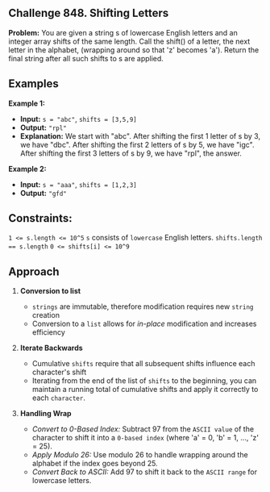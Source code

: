 ## Challenge 848. Shifting Letters

**Problem:** You are given a string s of lowercase English letters and an integer array shifts of the same length.
Call the shift() of a letter, the next letter in the alphabet, (wrapping around so that 'z' becomes 'a'). Return the final string after all such shifts to s are applied.

## Examples

**Example 1:**

- **Input:** `s = "abc"`, `shifts = [3,5,9]`
- **Output:** `"rpl"`
- **Explanation:** We start with "abc".
After shifting the first 1 letter of s by 3, we have "dbc".
After shifting the first 2 letters of s by 5, we have "igc".
After shifting the first 3 letters of s by 9, we have "rpl", the answer.


**Example 2:**

- **Input:** `s = "aaa"`, `shifts = [1,2,3]`
- **Output:** `"gfd"`
 

## Constraints:

`1 <= s.length <= 10^5`
`s` consists of `lowercase` English letters.
`shifts.length == s.length`
`0 <= shifts[i] <= 10^9`

## Approach

1. **Conversion to list**
   - `strings` are immutable, therefore modification requires new `string` creation
   - Conversion to a `list` allows for *in-place* modification and increases efficiency
  
2. **Iterate Backwards**
   - Cumulative `shifts` require that all subsequent shifts influence each character's shift
   - Iterating from the end of the list of `shifts` to the beginning, you can maintain a running total of cumulative shifts and apply it correctly to each `character`.
  
3. **Handling Wrap**
   - *Convert to 0-Based Index:* Subtract 97 from the `ASCII value` of the character to shift it into a `0-based index` (where 'a' = 0, 'b' = 1, ..., 'z' = 25).
   - *Apply Modulo 26:* Use modulo 26 to handle wrapping around the alphabet if the index goes beyond 25.
   - *Convert Back to ASCII:* Add 97 to shift it back to the `ASCII range` for lowercase letters.
  
